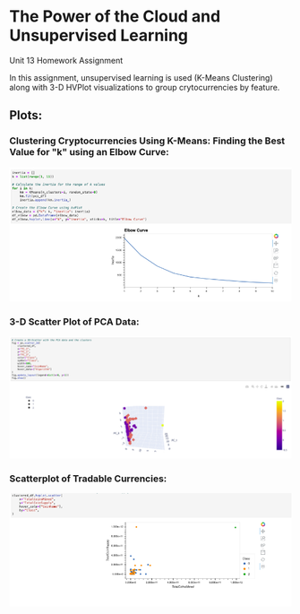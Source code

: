 # The Power of the Cloud and Unsupervised Learning
Unit 13 Homework Assignment

In this assignment, unsupervised learning is used (K-Means Clustering) along with 3-D HVPlot visualizations to group crytocurrencies by feature.

## Plots:

### Clustering Cryptocurrencies Using K-Means: Finding the Best Value for "k" using an Elbow Curve:
![elbow_curve](/Plots/elbow_curve.png?raw=true)



### 3-D Scatter Plot of PCA Data:
![three_d_scatter](/Plots/three_d_scatter.png?raw=true)



### Scatterplot of Tradable Currencies:
![scatter](/Plots/scatter.png?raw=true)
